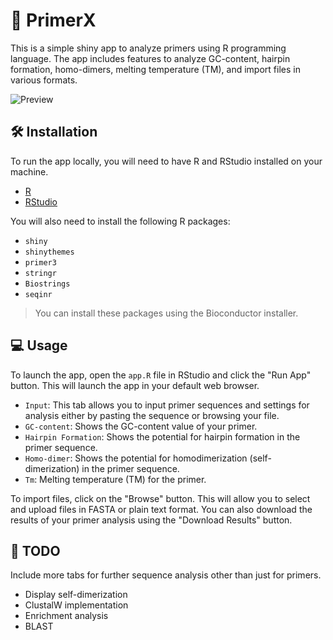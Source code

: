 # 🧬 PrimerX

This is a simple shiny app to analyze primers using R programming language. The app includes features to analyze GC-content, hairpin formation, homo-dimers, melting temperature (TM), and import files in various formats.

![Preview](https://user-images.githubusercontent.com/89016694/229793542-0412e97b-2084-419b-b01b-0a49b3a12745.png)

## 🛠️ Installation

To run the app locally, you will need to have R and RStudio installed on your machine.
- [R](https://cran.r-project.org/)
- [RStudio](https://www.rstudio.com/products/rstudio/download/)

You will also need to install the following R packages:

- `shiny`
- `shinythemes`
- `primer3`
- `stringr`
- `Biostrings`
- `seqinr`

> You can install these packages using the Bioconductor installer.

## 💻 Usage

To launch the app, open the `app.R` file in RStudio and click the "Run App" button. This will launch the app in your default web browser.

- `Input`: This tab allows you to input primer sequences and settings for analysis either by pasting the sequence or browsing your file.
- `GC-content`: Shows the GC-content value of your primer.
- `Hairpin Formation`: Shows the potential for hairpin formation in the primer sequence.
- `Homo-dimer`: Shows the potential for homodimerization (self-dimerization) in the primer sequence.
- `Tm`: Melting temperature (TM) for the primer.

To import files, click on the "Browse" button. This will allow you to select and upload files in FASTA or plain text format. You can also download the results of your primer analysis using the "Download Results" button.

## 🚀 TODO
Include more tabs for further sequence analysis other than just for primers.
- Display self-dimerization
- ClustalW implementation
- Enrichment analysis
- BLAST
